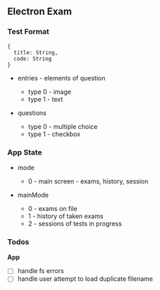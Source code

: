 ## Electron Exam

### Test Format

```
{
  title: String,
  code: String
}
```

- entries - elements of question

  - type 0 - image
  - type 1 - text

- questions
  - type 0 - multiple choice
  - type 1 - checkbox

### App State

- mode

  - 0 - main screen - exams, history, session

- mainMode

  - 0 - exams on file
  - 1 - history of taken exams
  - 2 - sessions of tests in progress

### Todos

**App**

- [ ] handle fs errors
- [ ] handle user attempt to load duplicate filename
